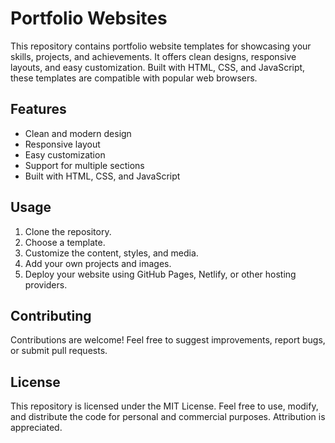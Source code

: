 # Portfolio Websites

This repository contains portfolio website templates for showcasing your skills, projects, and achievements. It offers clean designs, responsive layouts, and easy customization. Built with HTML, CSS, and JavaScript, these templates are compatible with popular web browsers.

## Features
- Clean and modern design
- Responsive layout
- Easy customization
- Support for multiple sections
- Built with HTML, CSS, and JavaScript

## Usage
1. Clone the repository.
2. Choose a template.
3. Customize the content, styles, and media.
4. Add your own projects and images.
5. Deploy your website using GitHub Pages, Netlify, or other hosting providers.

## Contributing
Contributions are welcome! Feel free to suggest improvements, report bugs, or submit pull requests.

## License
This repository is licensed under the MIT License. Feel free to use, modify, and distribute the code for personal and commercial purposes. Attribution is appreciated.

